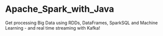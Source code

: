 # Apache_Spark_with_Java
Get processing Big Data using RDDs, DataFrames, SparkSQL and Machine Learning - and real time streaming with Kafka!
